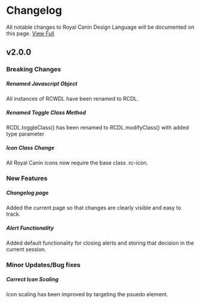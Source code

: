
 # Changelog
All notable changes to Royal Canin Design Language will be documented on this page.
[View Full](https://developer.royal.canin/changelog.html)

 ## v2.0.0
 ### Breaking Changes
 ##### Renamed Javascript Object
All instances of RCWDL have been renamed to RCDL.
 ##### Renamed Toggle Class Method
RCDL.toggleClass() has been renamed to RCDL.modifyClass() with added type parameter
 ##### Icon Class Change
All Royal Canin icons now require the base class .rc-icon.
 ### New Features
 ##### Changelog page
Added the current page so that changes are clearly visible and easy to track.
 ##### Alert Functionality
Added default functionality for closing alerts and storing that decision in the current session.
 ### Minor Updates/Bug fixes
 ##### Correct Icon Scaling
Icon scaling has been improved by targeting the psuedo element.